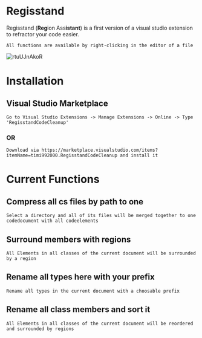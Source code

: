 # Regisstand

Regisstand (**Reg**ion Ass**istant**) is a first version of a visual studio extension to refractor your code easier.

`All functions are available by right-clicking in the editor of a file`

![rtuUJnAkoR](https://github.com/timi992000/Regisstand/assets/77628993/2b121de2-3152-4165-844f-343e87ed515b)

# Installation

## Visual Studio Marketplace
`Go to Visual Studio Extensions -> Manage Extensions -> Online -> Type 'RegisstandCodeCleanup'`
### OR
`Download via https://marketplace.visualstudio.com/items?itemName=timi992000.RegisstandCodeCleanup and install it`

# Current Functions
## Compress all cs files by path to one

`Select a directory and all of its files will be merged together to one codedocument with all codeelements`

## Surround members with regions

`All Elements in all classes of the current document will be surrounded by a region`

## Rename all types here with your prefix

`Rename all types in the current document with a choosable prefix`

## Rename all class members and sort it

`All Elements in all classes of the current document will be reordered and surrounded by regions`
